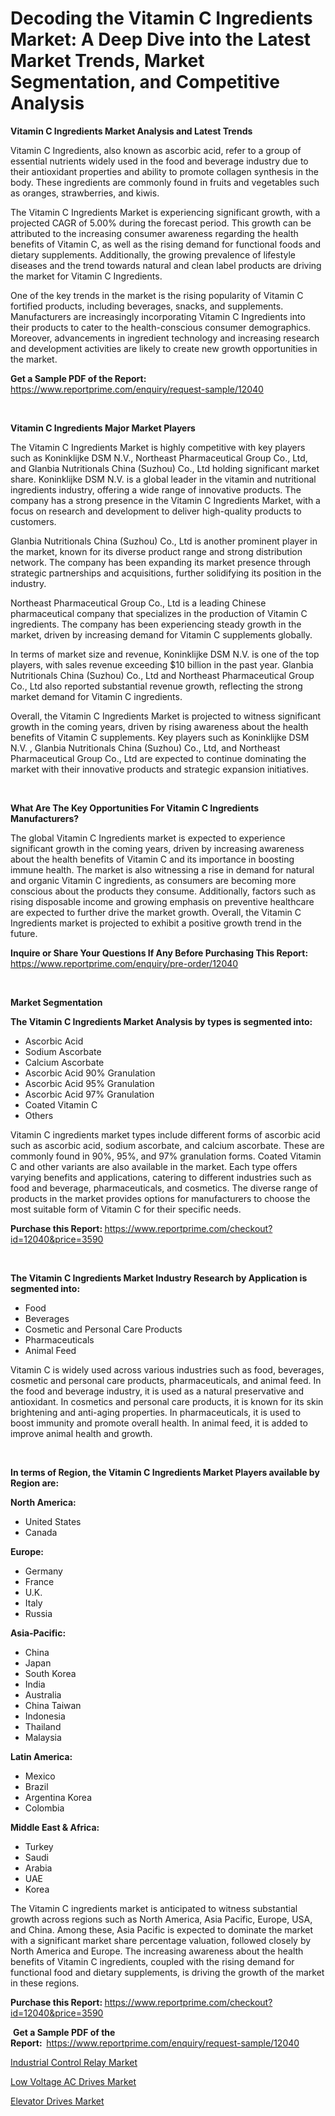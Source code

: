 <p><h1>Decoding the Vitamin C Ingredients Market: A Deep Dive into the Latest Market Trends, Market Segmentation, and Competitive Analysis</h1></p><p><strong>Vitamin C Ingredients Market Analysis and Latest Trends</strong></p>
<p><p>Vitamin C Ingredients, also known as ascorbic acid, refer to a group of essential nutrients widely used in the food and beverage industry due to their antioxidant properties and ability to promote collagen synthesis in the body. These ingredients are commonly found in fruits and vegetables such as oranges, strawberries, and kiwis.</p><p>The Vitamin C Ingredients Market is experiencing significant growth, with a projected CAGR of 5.00% during the forecast period. This growth can be attributed to the increasing consumer awareness regarding the health benefits of Vitamin C, as well as the rising demand for functional foods and dietary supplements. Additionally, the growing prevalence of lifestyle diseases and the trend towards natural and clean label products are driving the market for Vitamin C Ingredients.</p><p>One of the key trends in the market is the rising popularity of Vitamin C fortified products, including beverages, snacks, and supplements. Manufacturers are increasingly incorporating Vitamin C Ingredients into their products to cater to the health-conscious consumer demographics. Moreover, advancements in ingredient technology and increasing research and development activities are likely to create new growth opportunities in the market.</p></p>
<p><strong>Get a Sample PDF of the Report:&nbsp;</strong> <a href="https://www.reportprime.com/enquiry/request-sample/12040">https://www.reportprime.com/enquiry/request-sample/12040</a></p>
<p>&nbsp;</p>
<p><strong>Vitamin C Ingredients Major Market Players</strong></p>
<p><p>The Vitamin C Ingredients Market is highly competitive with key players such as Koninklijke DSM N.V., Northeast Pharmaceutical Group Co., Ltd, and Glanbia Nutritionals China (Suzhou) Co., Ltd holding significant market share. Koninklijke DSM N.V. is a global leader in the vitamin and nutritional ingredients industry, offering a wide range of innovative products. The company has a strong presence in the Vitamin C Ingredients Market, with a focus on research and development to deliver high-quality products to customers.</p><p>Glanbia Nutritionals China (Suzhou) Co., Ltd is another prominent player in the market, known for its diverse product range and strong distribution network. The company has been expanding its market presence through strategic partnerships and acquisitions, further solidifying its position in the industry.</p><p>Northeast Pharmaceutical Group Co., Ltd is a leading Chinese pharmaceutical company that specializes in the production of Vitamin C ingredients. The company has been experiencing steady growth in the market, driven by increasing demand for Vitamin C supplements globally.</p><p>In terms of market size and revenue, Koninklijke DSM N.V. is one of the top players, with sales revenue exceeding $10 billion in the past year. Glanbia Nutritionals China (Suzhou) Co., Ltd and Northeast Pharmaceutical Group Co., Ltd also reported substantial revenue growth, reflecting the strong market demand for Vitamin C ingredients.</p><p>Overall, the Vitamin C Ingredients Market is projected to witness significant growth in the coming years, driven by rising awareness about the health benefits of Vitamin C supplements. Key players such as Koninklijke DSM N.V. , Glanbia Nutritionals China (Suzhou) Co., Ltd, and Northeast Pharmaceutical Group Co., Ltd are expected to continue dominating the market with their innovative products and strategic expansion initiatives.</p></p>
<p>&nbsp;</p>
<p><strong>What Are The Key Opportunities For Vitamin C Ingredients Manufacturers?</strong></p>
<p><p>The global Vitamin C Ingredients market is expected to experience significant growth in the coming years, driven by increasing awareness about the health benefits of Vitamin C and its importance in boosting immune health. The market is also witnessing a rise in demand for natural and organic Vitamin C ingredients, as consumers are becoming more conscious about the products they consume. Additionally, factors such as rising disposable income and growing emphasis on preventive healthcare are expected to further drive the market growth. Overall, the Vitamin C Ingredients market is projected to exhibit a positive growth trend in the future.</p></p>
<p><strong>Inquire or Share Your Questions If Any Before Purchasing This Report:</strong> <a href="https://www.reportprime.com/enquiry/pre-order/12040">https://www.reportprime.com/enquiry/pre-order/12040</a></p>
<p>&nbsp;</p>
<p><strong>Market Segmentation</strong></p>
<p><strong>The Vitamin C Ingredients Market Analysis by types is segmented into:</strong></p>
<p><ul><li>Ascorbic Acid</li><li>Sodium Ascorbate</li><li>Calcium Ascorbate</li><li>Ascorbic Acid 90% Granulation</li><li>Ascorbic Acid 95% Granulation</li><li>Ascorbic Acid 97% Granulation</li><li>Coated Vitamin C</li><li>Others</li></ul></p>
<p><p>Vitamin C ingredients market types include different forms of ascorbic acid such as ascorbic acid, sodium ascorbate, and calcium ascorbate. These are commonly found in 90%, 95%, and 97% granulation forms. Coated Vitamin C and other variants are also available in the market. Each type offers varying benefits and applications, catering to different industries such as food and beverage, pharmaceuticals, and cosmetics. The diverse range of products in the market provides options for manufacturers to choose the most suitable form of Vitamin C for their specific needs.</p></p>
<p><strong>Purchase this Report:&nbsp;</strong><a href="https://www.reportprime.com/checkout?id=12040&price=3590">https://www.reportprime.com/checkout?id=12040&price=3590</a></p>
<p>&nbsp;</p>
<p><strong>The Vitamin C Ingredients Market Industry Research by Application is segmented into:</strong></p>
<p><ul><li>Food</li><li>Beverages</li><li>Cosmetic and Personal Care Products</li><li>Pharmaceuticals</li><li>Animal Feed</li></ul></p>
<p><p>Vitamin C is widely used across various industries such as food, beverages, cosmetic and personal care products, pharmaceuticals, and animal feed. In the food and beverage industry, it is used as a natural preservative and antioxidant. In cosmetics and personal care products, it is known for its skin brightening and anti-aging properties. In pharmaceuticals, it is used to boost immunity and promote overall health. In animal feed, it is added to improve animal health and growth.</p></p>
<p>&nbsp;</p>
<p><strong>In terms of Region, the Vitamin C Ingredients Market Players available by Region are:</strong></p>
<p>
    <p> <strong> North America: </strong>
        <ul>
            <li>United States</li>
            <li>Canada</li>
        </ul>
        </p> 
    <p> <strong> Europe: </strong>
        <ul>
            <li>Germany</li>
            <li>France</li>
            <li>U.K.</li>
            <li>Italy</li>
            <li>Russia</li>
        </ul>
        </p> 
    <p> <strong> Asia-Pacific: </strong>
        <ul>
            <li>China</li>
            <li>Japan</li>
            <li>South Korea</li>
            <li>India</li>
            <li>Australia</li>
            <li>China Taiwan</li>
            <li>Indonesia</li>
            <li>Thailand</li>
            <li>Malaysia</li>
        </ul>
        </p> 
    <p> <strong> Latin America: </strong>
        <ul>
            <li>Mexico</li>
            <li>Brazil</li>
            <li>Argentina Korea</li>
            <li>Colombia</li>
        </ul>
        </p> 
    <p> <strong> Middle East & Africa: </strong>
        <ul>
            <li>Turkey</li>
            <li>Saudi</li>
            <li>Arabia</li>
            <li>UAE</li>
            <li>Korea</li>
        </ul>
    </p>
    </p>
<p><p>The Vitamin C ingredients market is anticipated to witness substantial growth across regions such as North America, Asia Pacific, Europe, USA, and China. Among these, Asia Pacific is expected to dominate the market with a significant market share percentage valuation, followed closely by North America and Europe. The increasing awareness about the health benefits of Vitamin C ingredients, coupled with the rising demand for functional food and dietary supplements, is driving the growth of the market in these regions.</p></p>
<p><strong>Purchase this Report: </strong><a href="https://www.reportprime.com/checkout?id=12040&price=3590">https://www.reportprime.com/checkout?id=12040&price=3590</a></p>
<p>&nbsp;<strong>Get a Sample PDF of the Report:&nbsp;&nbsp;</strong><a href="https://www.reportprime.com/enquiry/request-sample/12040">https://www.reportprime.com/enquiry/request-sample/12040</a></p>
<p><strong></strong></p>
<p><p><a href="https://view.publitas.com/reportprime-1/industrial-control-relay-market-offer-valuable-insights-into-market-size-market-share-market-trends-and-projections-spanning-from-2023-to-2030/">Industrial Control Relay Market</a></p><p><a href="https://view.publitas.com/reportprime-1/low-voltage-ac-drives-market-research-report-provides-thorough-industry-overview-which-offers-an-in-depth-analysis-of-product-trends-and-new-market-divisions/">Low Voltage AC Drives Market</a></p><p><a href="https://view.publitas.com/reportprime-1/elevator-drives-market-challenges-opportunities-and-growth-drivers-and-major-market-players-forecasted-for-period-from-2023-2030/">Elevator Drives Market</a></p></p>